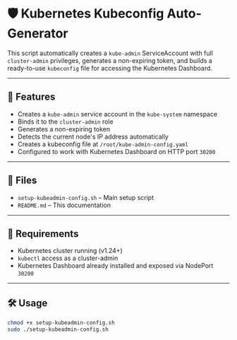 # 🛡️ Kubernetes Kubeconfig Auto-Generator

This script automatically creates a `kube-admin` ServiceAccount with full `cluster-admin` privileges, generates a non-expiring token, and builds a ready-to-use `kubeconfig` file for accessing the Kubernetes Dashboard.

---

## 🚀 Features

- Creates a `kube-admin` service account in the `kube-system` namespace
- Binds it to the `cluster-admin` role
- Generates a non-expiring token
- Detects the current node's IP address automatically
- Creates a kubeconfig file at `/root/kube-admin-config.yaml`
- Configured to work with Kubernetes Dashboard on HTTP port `30200`

---

## 📂 Files

- `setup-kubeadmin-config.sh` – Main setup script
- `README.md` – This documentation

---

## 🧾 Requirements

- Kubernetes cluster running (v1.24+)
- `kubectl` access as a cluster-admin
- Kubernetes Dashboard already installed and exposed via NodePort `30200`

---

## 🛠️ Usage

```bash
chmod +x setup-kubeadmin-config.sh
sudo ./setup-kubeadmin-config.sh
